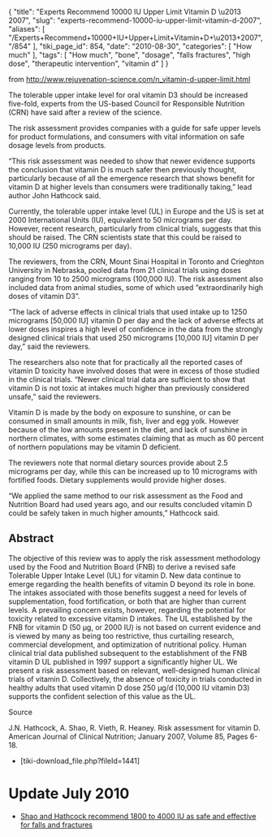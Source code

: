 {
    "title": "Experts Recommend 10000 IU Upper Limit Vitamin D \u2013 2007",
    "slug": "experts-recommend-10000-iu-upper-limit-vitamin-d-2007",
    "aliases": [
        "/Experts+Recommend+10000+IU+Upper+Limit+Vitamin+D+\u2013+2007",
        "/854"
    ],
    "tiki_page_id": 854,
    "date": "2010-08-30",
    "categories": [
        "How much"
    ],
    "tags": [
        "How much",
        "bone",
        "dosage",
        "falls fractures",
        "high dose",
        "therapeutic intervention",
        "vitamin d"
    ]
}


from  http://www.rejuvenation-science.com/n_vitamin-d-upper-limit.html 

The tolerable upper intake level for oral vitamin D3 should be increased five-fold, experts from the US-based Council for Responsible Nutrition (CRN) have said after a review of the science.

The risk assessment provides companies with a guide for safe upper levels for product formulations, and consumers with vital information on safe dosage levels from products.

“This risk assessment was needed to show that newer evidence supports the conclusion that vitamin D is much safer then previously thought, particularly because of all the emergence research that shows benefit for vitamin D at higher levels than consumers were traditionally taking,” lead author John Hathcock said.

Currently, the tolerable upper intake level (UL) in Europe and the US is set at 2000 International Units (IU), equivalent to 50 micrograms per day. However, recent research, particularly from clinical trials, suggests that this should be raised. The CRN scientists state that this could be raised to 10,000 IU (250 micrograms per day).

The reviewers, from the CRN, Mount Sinai Hospital in Toronto and Crieghton University in Nebraska, pooled data from 21 clinical trials using doses ranging from 10 to 2500 micrograms (100,000 IU). The risk assessment also included data from animal studies, some of which used “extraordinarily high doses of vitamin D3”.

“The lack of adverse effects in clinical trials that used intake up to 1250 micrograms <span>[50,000 IU]</span> vitamin D per day and the lack of adverse effects at lower doses inspires a high level of confidence in the data from the strongly designed clinical trials that used 250 micrograms <span>[10,000 IU]</span> vitamin D per day,” said the reviewers.

The researchers also note that for practically all the reported cases of vitamin D toxicity have involved doses that were in excess of those studied in the clinical trials. “Newer clinical trial data are sufficient to show that vitamin D is not toxic at intakes much higher than previously considered unsafe,” said the reviewers.

Vitamin D is made by the body on exposure to sunshine, or can be consumed in small amounts in milk, fish, liver and egg yolk. However because of the low amounts present in the diet, and lack of sunshine in northern climates, with some estimates claiming that as much as 60 percent of northern populations may be vitamin D deficient.

The reviewers note that normal dietary sources provide about 2.5 micrograms per day, while this can be increased up to 10 micrograms with fortified foods. Dietary supplements would provide higher doses.

“We applied the same method to our risk assessment as the Food and Nutrition Board had used years ago, and our results concluded vitamin D could be safely taken in much higher amounts,” Hathcock said.

## Abstract

The objective of this review was to apply the risk assessment methodology used by the Food and Nutrition Board (FNB) to derive a revised safe Tolerable Upper Intake Level (UL) for vitamin D. New data continue to emerge regarding the health benefits of vitamin D beyond its role in bone. The intakes associated with those benefits suggest a need for levels of supplementation, food fortification, or both that are higher than current levels. A prevailing concern exists, however, regarding the potential for toxicity related to excessive vitamin D intakes. The UL established by the FNB for vitamin D (50 µg, or 2000 IU) is not based on current evidence and is viewed by many as being too restrictive, thus curtailing research, commercial development, and optimization of nutritional policy. Human clinical trial data published subsequent to the establishment of the FNB vitamin D UL published in 1997 support a significantly higher UL. We present a risk assessment based on relevant, well-designed human clinical trials of vitamin D. Collectively, the absence of toxicity in trials conducted in healthy adults that used vitamin D dose 250 µg/d (10,000 IU vitamin D3) supports the confident selection of this value as the UL.

Source

J.N. Hathcock, A. Shao, R. Vieth, R. Heaney. Risk assessment for vitamin D. American Journal of Clinical Nutrition; January 2007, Volume 85, Pages 6-18.

* <span>[tiki-download_file.php?fileId=1441]</span>

# Update July 2010

* [Shao and Hathcock recommend 1800 to 4000 IU as safe and effective for falls and fractures](/tags/shao-and-hathcock-recommend-1800-to-4000-iu-as-safe-and-effective-for-falls-and-fractures.html)